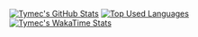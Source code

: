 <!--
title_color=f0eff4&text_color=ff007f&icon_color=f0eff4&bg_color=0d1117
-->
[![Tymec's GitHub Stats](https://github-readme-stats.vercel.app/api?username=Tymec&show_icons=true&theme=radical&count_private=true&hide_border=true&bg_color=0d1117)](https://github.com/Tymec)
[![Top Used Languages](https://github-readme-stats.vercel.app/api/top-langs/?username=Tymec&theme=radical&layout=compact&card_width=445&hide_border=true&exclude_repo=OpenGL-Game,SNOK,ArduinoSmokerInterface,ChipEi,Spaget,Playground&bg_color=0d1117)](https://github.com/Tymec)
[![Tymec's WakaTime Stats](https://github-readme-stats.vercel.app/api/wakatime?username=Tymec&layout=compact&theme=radical&width=445&hide_border=true&bg_color=0d1117)](https://github.com/Tymec)
